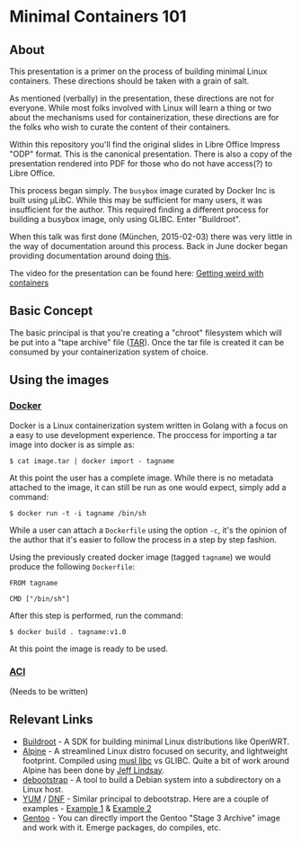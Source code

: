 # Minimal Containers 101

## About

This presentation is a primer on the process of building minimal Linux
containers.  These directions should be taken with a grain of salt.

As mentioned (verbally) in the presentation, these directions are not for
everyone.  While most folks involved with Linux will learn a thing or two about
the mechanisms used for containerization, these directions are for the folks
who wish to curate the content of their containers.

Within this repository you'll find the original slides in Libre Office Impress
"ODP" format.  This is the canonical presentation.  There is also a copy of the
presentation rendered into PDF for those who do not have access(?) to
Libre Office.

This process began simply.  The `busybox` image curated by Docker Inc is
built using µLibC.  While this may be sufficient for many users, it was
insufficient for the author.  This required finding a different process for
building a busybox image, only using GLIBC.  Enter "Buildroot".

When this talk was first done (München, 2015-02-03) there was very little in
the way of documentation around this process.  Back in June docker began
providing documentation around doing [this](https://github.com/docker/docker/blob/master/docs/articles/baseimages.md).

The video for the presentation can be found here: [Getting weird with containers](https://www.youtube.com/watch?v=gMpldbcMHuI)

## Basic Concept

The basic principal is that you're creating a "chroot" filesystem which will be
put into a "tape archive" file ([TAR](https://en.wikipedia.org/wiki/Tar_(computing))).
Once the tar file is created it can be consumed by your containerization system
of choice.

## Using the images

### [Docker](https://www.docker.com) 

Docker is a Linux containerization system written in Golang with a focus on a
easy to use development experience.  The proccess for importing a tar image
into docker is as simple as:

```
$ cat image.tar | docker import - tagname
```

At this point the user has a complete image.  While there is no metadata
attached to the image, it can still be run as one would expect, simply add a
command:

```
$ docker run -t -i tagname /bin/sh
```

While a user can attach a `Dockerfile` using the option `-c`, it's the opinion
of the author that it's easier to follow the process in a step by step fashion.

Using the previously created docker image (tagged `tagname`) we would produce
the following `Dockerfile`:

```
FROM tagname

CMD ["/bin/sh"]
```

After this step is performed, run the command:

```
$ docker build . tagname:v1.0
```

At this point the image is ready to be used.


### [ACI](https://github.com/appc/spec)

(Needs to be written)

## Relevant Links

  * [Buildroot](http://www.buildroot.org) - A SDK for building minimal Linux distributions like OpenWRT.
  * [Alpine](https://www.alpinelinux.org/) - A streamlined Linux distro focused on security, and lightweight footprint.  Compiled using [musl libc](http://www.musl-libc.org/) vs GLIBC.  Quite a bit of work around Alpine has been done by [Jeff Lindsay](https://github.com/progrium).
  * [debootstrap](https://wiki.debian.org/Debootstrap) - A tool to build a Debian system into a subdirectory on a Linux host.
  * [YUM](http://yum.baseurl.org/) / [DNF](http://dnf.baseurl.org/) - Similar principal to debootstrap.  Here are a couple of examples - [Example 1](https://web.archive.org/web/20150514123601/http://prefetch.net/articles/yumchrootlinux.html) & [Example 2](https://web.archive.org/web/20141203222350/http://zaufi.github.io/administration/2014/06/10/howto-make-a-centos-chroot/)
  * [Gentoo](https://www.gentoo.org/downloads/) - You can directly import the Gentoo "Stage 3 Archive" image and work with it.  Emerge packages, do compiles, etc.
